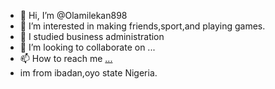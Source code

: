 - 👋 Hi, I’m @Olamilekan898
- 👀 I’m interested in making friends,sport,and playing games.
- 🌱 I studied business administration
- 💞️ I’m looking to collaborate on ...
- 📫 How to reach me [...](https://github.com/Olamilekan898)
- im from ibadan,oyo state Nigeria.
<!---
Olamilekan898/Olamilekan898 is a ✨ special ✨ repository because its `README.md` (this file) appears on your GitHub profile.
You can click the Preview link to take a look at your changes.
--->
